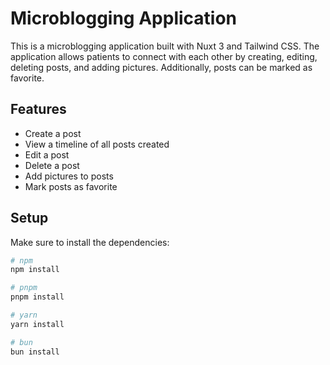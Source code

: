 # Microblogging Application

This is a microblogging application built with Nuxt 3 and Tailwind CSS. The application allows patients to connect with each other by creating, editing, deleting posts, and adding pictures. Additionally, posts can be marked as favorite.

## Features

- Create a post
- View a timeline of all posts created
- Edit a post
- Delete a post
- Add pictures to posts
- Mark posts as favorite

## Setup

Make sure to install the dependencies:

```bash
# npm
npm install

# pnpm
pnpm install

# yarn
yarn install

# bun
bun install
